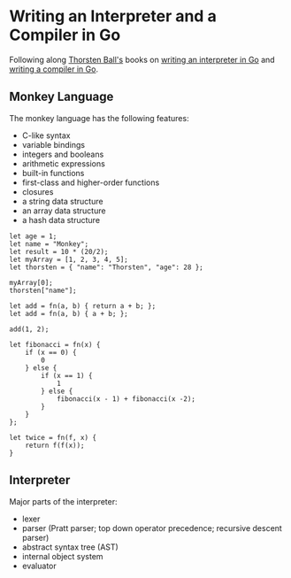 # Writing an Interpreter and a Compiler in Go

Following along [Thorsten Ball's](https://thorstenball.com/) books on
[writing an interpreter in Go](https://interpreterbook.com/) and
[writing a compiler in Go](https://compilerbook.com/).

## Monkey Language

The monkey language has the following features:

- C-like syntax
- variable bindings
- integers and booleans
- arithmetic expressions
- built-in functions
- first-class and higher-order functions
- closures
- a string data structure
- an array data structure
- a hash data structure

```monkey
let age = 1;
let name = "Monkey";
let result = 10 * (20/2);
let myArray = [1, 2, 3, 4, 5];
let thorsten = { "name": "Thorsten", "age": 28 };

myArray[0];
thorsten["name"];

let add = fn(a, b) { return a + b; };
let add = fn(a, b) { a + b; };

add(1, 2);

let fibonacci = fn(x) {
    if (x == 0) {
        0
    } else {
        if (x == 1) {
            1
        } else {
            fibonacci(x - 1) + fibonacci(x -2);
        }
    }
};

let twice = fn(f, x) {
    return f(f(x));
}
```

## Interpreter

Major parts of the interpreter:

- lexer
- parser (Pratt parser; top down operator precedence; recursive descent parser)
- abstract syntax tree (AST)
- internal object system
- evaluator
